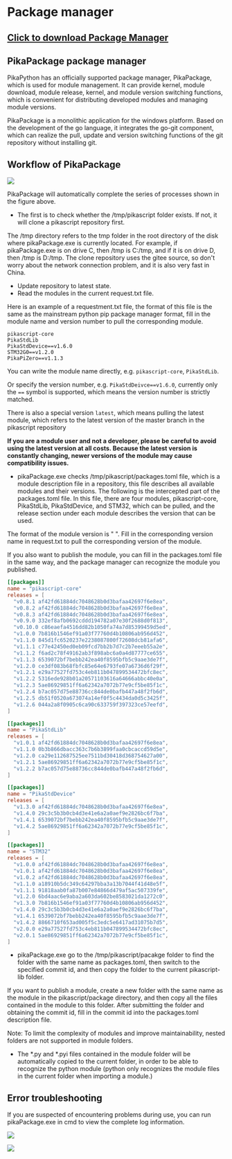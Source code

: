 # Package manager

## [**Click to download Package Manager**](https://gitee.com/Lyon1998/pikapython/attach_files/1467183/download)

## PikaPackage package manager


PikaPython has an officially supported package manager, PikaPackage, which is used for module management. It can provide kernel, module download, module release, kernel, and module version switching functions, which is convenient for distributing developed modules and managing module versions.


PikaPackage is a monolithic application for the windows platform. Based on the development of the go language, it integrates the go-git component, which can realize the pull, update and version switching functions of the git repository without installing git.

## Workflow of PikaPackage

![](assets/59aa08a00bc1ea6d0fede3e80091f0bd.svg)

PikaPackage will automatically complete the series of processes shown in the figure above.

- The first is to check whether the /tmp/pikascript folder exists. If not, it will clone a pikascript repository first.

The /tmp directory refers to the tmp folder in the root directory of the disk where pikaPackage.exe is currently located.
For example, if pikaPackage.exe is on drive C, then /tmp is C:/tmp, and if it is on drive D, then /tmp is D:/tmp.
The clone repository uses the gitee source, so don't worry about the network connection problem, and it is also very fast in China. 

- Update repository to latest state.
- Read the modules in the current request.txt file.

Here is an example of a requestment.txt file, the format of this file is the same as the mainstream python pip package manager format, fill in the module name and version number to pull the corresponding module.

````
pikascript-core
PikaStdLib
PikaStdDevice==v1.6.0
STM32G0==v1.2.0
PikaPiZero==v1.1.3
````

You can write the module name directly, e.g. `pikascript-core`, `PikaStdLib`.

Or specify the version number, e.g. `PikaStdDeivce==v1.6.0`, currently only the `==` symbol is supported, which means the version number is strictly matched.

There is also a special version `latest`, which means pulling the latest module, which refers to the latest version of the master branch in the pikascript repository

**If you are a module user and not a developer, please be careful to avoid using the latest version at all costs. Because the latest version is constantly changing, newer versions of the module may cause compatibility issues.**

- pikaPackage.exe checks /tmp/pikascript/packages.toml file, which is a module description file in a repository, this file describes all available modules and their versions. The following is the intercepted part of the packages.toml file. In this file, there are four modules, pikascript-core, PikaStdLib, PikaStdDevice, and STM32, which can be pulled, and the release section under each module describes the version that can be used.

The format of the module version is "<version name> <commit id>". Fill in the corresponding version name in request.txt to pull the corresponding version of the module.

If you also want to publish the module, you can fill in the packages.toml file in the same way, and the package manager can recognize the module you published. 

````toml
[[packages]]
name = "pikascript-core"
releases = [
  "v0.8.1 af42fd61884dc7048628b0d3bafaa42697f6e8ea",
  "v0.8.2 af42fd61884dc7048628b0d3bafaa42697f6e8ea",
  "v0.8.3 af42fd61884dc7048628b0d3bafaa42697f6e8ea",
  "v0.9.0 332ef8afb0692cddd194782a07e30f2688d0f813",
  "v0.10.0 c86eaefa4516dd82b1050fa74a7d85399459d5ed",
  "v1.0.0 7b816b1546ef91a03f77760d4b10806ab956d452",
  "v1.1.0 845d1fc6520237e2238087800f72608dcb81afa6",
  "v1.1.1 c77e42450ed0eb09fcd7bb2b7d7c2b7eeeb55a2e",
  "v1.1.2 f6ad2c78f49162ab3f898abc6a0a4d87777ce655",
  "v1.1.3 6539072bf7bebb242ea40f8595bfb5c9aae3de7f",
  "v1.2.0 ce3df083b68fbfc85e64e6793fe07a6736d6f29f",
  "v1.2.1 e29a77527fd753c4eb811b047899534472bfc8ec",
  "v1.2.2 5316ede928b01a20571103616a64666abbc40e0a",
  "v1.2.3 5ae86929851ff6a62342a7072b77e9cf5be85f1c",
  "v1.2.4 b7ac057d75e88736cc844de0bafb447a48f2fb6d",
  "v1.2.5 db51f0520a673074a14ef0f5c4434da0d5c3425f",
  "v1.2.6 044a2a8f0905c6ca90c633759f397323ce57eefd",
]

[[packages]]
name = "PikaStdLib"
releases = [
  "v1.0.1 af42fd61884dc7048628b0d3bafaa42697f6e8ea",
  "v1.1.0 0b3b866dbacc363c7b6b3899faa0cbcaccd59d5e",
  "v1.2.0 ca29e112687525ee7511bd30418d368754627a00",
  "v1.2.1 5ae86929851ff6a62342a7072b77e9cf5be85f1c",
  "v1.2.2 b7ac057d75e88736cc844de0bafb447a48f2fb6d",
]

[[packages]]
name = "PikaStdDevice"
releases = [
  "v1.3.0 af42fd61884dc7048628b0d3bafaa42697f6e8ea",
  "v1.4.0 29c3c5b3b0cb4d3e41e6a2a0aef9e2826bc6f7ba",
  "v1.4.1 6539072bf7bebb242ea40f8595bfb5c9aae3de7f",
  "v1.4.2 5ae86929851ff6a62342a7072b77e9cf5be85f1c",
]

[[packages]]
name = "STM32"
releases = [
  "v1.0.0 af42fd61884dc7048628b0d3bafaa42697f6e8ea",
  "v1.0.1 af42fd61884dc7048628b0d3bafaa42697f6e8ea",
  "v1.0.2 af42fd61884dc7048628b0d3bafaa42697f6e8ea",
  "v1.1.0 a18910b5dc349c64297bba3a13b7044f41d48e5f",
  "v1.1.1 91818aab0fa87b007e84866d479af5ac507339fe",
  "v1.2.0 6bd4aac6e9aba2a603da602be8583021da1272c0",
  "v1.3.0 7b816b1546ef91a03f77760d4b10806ab956d452",
  "v1.4.0 29c3c5b3b0cb4d3e41e6a2a0aef9e2826bc6f7ba",
  "v1.4.1 6539072bf7bebb242ea40f8595bfb5c9aae3de7f",
  "v1.4.2 8866710f653ad005f5c3edc5e6417ad31075b7d5",
  "v2.0.0 e29a77527fd753c4eb811b047899534472bfc8ec",
  "v2.0.1 5ae86929851ff6a62342a7072b77e9cf5be85f1c",
]
````

- pikaPackage.exe go to the /tmp/pikascript/pacakge folder to find the folder with the same name as packages.toml, then switch to the specified commit id, and then copy the folder to the current pikascript-lib folder.

If you want to publish a module, create a new folder with the same name as the module in the pikascript/package directory, and then copy all the files contained in the module to this folder. After submitting the folder and obtaining the commit id, fill in the commit id into the packages.toml description file. 


Note: To limit the complexity of modules and improve maintainability, nested folders are not supported in module folders. 

- The *.py and *.pyi files contained in the module folder will be automatically copied to the current folder, in order to be able to recognize the python module (python only recognizes the module files in the current folder when importing a module.)
  
## Error troubleshooting

If you are suspected of encountering problems during use, you can run pikaPackage.exe in cmd to view the complete log information.
  
![](https://user-images.githubusercontent.com/88232613/171089591-535bcb5b-e14a-4a8a-88aa-4b2cf7a00604.png)
  
![](https://user-images.githubusercontent.com/88232613/171089703-b62fa85d-a23b-42aa-bece-c2042e22eded.png)
